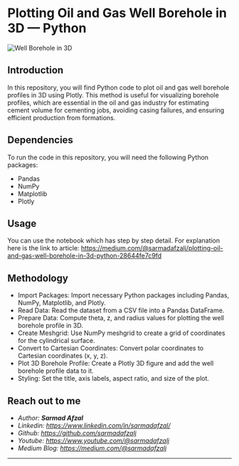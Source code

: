 # Plotting Oil and Gas Well Borehole in 3D — Python

![Well Borehole in 3D](images/gif.gif)

## Introduction
In this repository, you will find Python code to plot oil and gas well borehole profiles in 3D using Plotly. This method is useful for visualizing borehole profiles, which are essential in the oil and gas industry for estimating cement volume for cementing jobs, avoiding casing failures, and ensuring efficient production from formations.

## Dependencies
To run the code in this repository, you will need the following Python packages:
- Pandas
- NumPy
- Matplotlib
- Plotly

## Usage
You can use the notebook which has step by step detail.
For explanation here is the link to article: https://medium.com/@sarmadafzalj/plotting-oil-and-gas-well-borehole-in-3d-python-28644fe7c9fd

## Methodology
- Import Packages: Import necessary Python packages including Pandas, NumPy, Matplotlib, and Plotly.
- Read Data: Read the dataset from a CSV file into a Pandas DataFrame.
- Prepare Data: Compute theta, z, and radius values for plotting the well borehole profile in 3D.
- Create Meshgrid: Use NumPy meshgrid to create a grid of coordinates for the cylindrical surface.
- Convert to Cartesian Coordinates: Convert polar coordinates to Cartesian coordinates (x, y, z).
- Plot 3D Borehole Profile: Create a Plotly 3D figure and add the well borehole profile data to it.
- Styling: Set the title, axis labels, aspect ratio, and size of the plot.

## Reach out to me
- <i>Author: <b>Sarmad Afzal</b></i>
- <i>Linkedin: https://www.linkedin.com/in/sarmadafzal/</i>
- <i>Github: https://github.com/sarmadafzalj</i>
- <i>Youtube: https://www.youtube.com/@sarmadafzalj</i>
- <i>Medium Blog: https://medium.com/@sarmadafzalj</i>
---